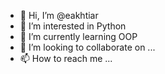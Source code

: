 - 👋 Hi, I’m @eakhtiar
- 👀 I’m interested in Python
- 🌱 I’m currently learning OOP
- 💞️ I’m looking to collaborate on ...
- 📫 How to reach me ...

<!---
eakhtiar/eakhtiar is a ✨ special ✨ repository because its `README.md` (this file) appears on your GitHub profile.
You can click the Preview link to take a look at your changes.
--->

